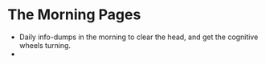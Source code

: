 # The Morning Pages

- Daily info-dumps in the morning to clear the head, and get the cognitive wheels turning.
- 